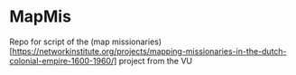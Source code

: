 # MapMis
Repo for script of the (map missionaries) [https://networkinstitute.org/projects/mapping-missionaries-in-the-dutch-colonial-empire-1600-1960/] project from the VU
